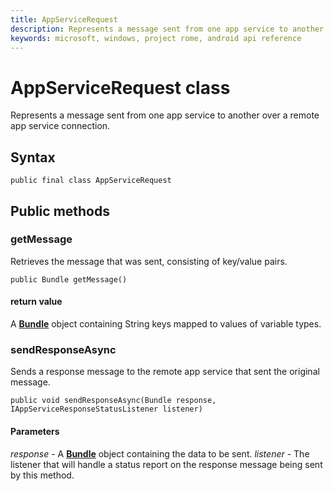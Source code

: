 ```yaml
---
title: AppServiceRequest 
description: Represents a message sent from one app service to another over a remote app service connection.
keywords: microsoft, windows, project rome, android api reference
---
```


# AppServiceRequest class
Represents a message sent from one app service to another over a remote app service connection.

## Syntax 
`public final class AppServiceRequest`

## Public methods

### getMessage
Retrieves the message that was sent, consisting of key/value pairs.

`public Bundle getMessage()`

#### return value  
A [**Bundle**](https://developer.android.com/reference/android/os/Bundle.html) object containing String keys mapped to values of variable types.

### sendResponseAsync
Sends a response message to the remote app service that sent the original message.

`public void sendResponseAsync(Bundle response, IAppServiceResponseStatusListener listener)`

#### Parameters
*response* - A [**Bundle**](https://developer.android.com/reference/android/os/Bundle.html) object containing the data to be sent. 
*listener* - The listener that will handle a status report on the response message being sent by this method.